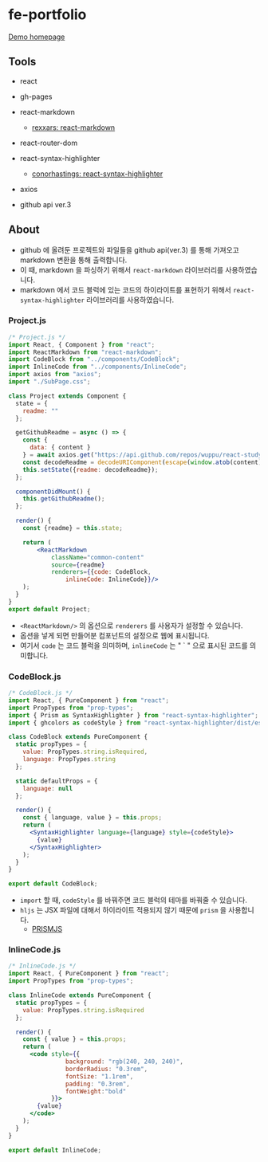 # fe-portfolio

[Demo homepage](https://wuppu.github.io/fe-portfolio)



## Tools

- react
- gh-pages
- react-markdown
  - [rexxars: react-markdown](https://github.com/rexxars/react-markdown)
- react-router-dom
- react-syntax-highlighter
  - [conorhastings: react-syntax-highlighter](https://github.com/conorhastings/react-syntax-highlighter)
- axios

- github api ver.3



## About

- github 에 올려둔 프로젝트와 파일들을 github api(ver.3) 를 통해 가져오고 markdown 변환을 통해 출력합니다.
- 이 때, markdown 을 파싱하기 위해서 `react-markdown` 라이브러리를 사용하였습니다.
- markdown 에서 코드 블럭에 있는 코드의 하이라이트를 표현하기 위해서 `react-syntax-highlighter` 라이브러리를 사용하였습니다.

### Project.js

```jsx
/* Project.js */
import React, { Component } from "react";
import ReactMarkdown from "react-markdown";
import CodeBlock from "../components/CodeBlock";
import InlineCode from "../components/InlineCode";
import axios from "axios";
import "./SubPage.css";

class Project extends Component {
  state = {
    readme: ""
  };

  getGithubReadme = async () => {
    const {
      data: { content }
    } = await axios.get("https://api.github.com/repos/wuppu/react-study/readme");
    const decodeReadme = decodeURIComponent(escape(window.atob(content)));
    this.setState({readme: decodeReadme});
  };

  componentDidMount() {
    this.getGithubReadme();
  };

  render() {    
    const {readme} = this.state;

    return (
        <ReactMarkdown 
            className="common-content" 
            source={readme} 
            renderers={{code: CodeBlock, 
                inlineCode: InlineCode}}/>
    );
  }
}
export default Project;
```

- `<ReactMarkdown/>` 의 옵션으로 `renderers` 를 사용자가 설정할 수 있습니다.
- 옵션을 넣게 되면 만들어분 컴포넌트의 설정으로 웹에 표시됩니다.
- 여기서 `code` 는 코드 블럭을 의미하며, `inlineCode` 는 " ` " 으로 표시된 코드를 의미합니다.



### CodeBlock.js

```jsx
/* CodeBlock.js */
import React, { PureComponent } from "react";
import PropTypes from "prop-types";
import { Prism as SyntaxHighlighter } from "react-syntax-highlighter";
import { ghcolors as codeStyle } from "react-syntax-highlighter/dist/esm/styles/prism";

class CodeBlock extends PureComponent {
  static propTypes = {
    value: PropTypes.string.isRequired,
    language: PropTypes.string
  };

  static defaultProps = {
    language: null
  };

  render() {
    const { language, value } = this.props;
    return (
      <SyntaxHighlighter language={language} style={codeStyle}>
        {value}
      </SyntaxHighlighter>
    );
  }
}

export default CodeBlock;
```

- `import` 할 때, `codeStyle` 를 바꿔주면 코드 블럭의 테마를 바꿔줄 수 있습니다.
- `hljs` 는 JSX 파일에 대해서 하이라이트 적용되지 않기 때문에 `prism` 을 사용합니다.
  - [PRISMJS](https://prismjs.com/)



### InlineCode.js

```jsx
/* InlineCode.js */
import React, { PureComponent } from "react";
import PropTypes from "prop-types";

class InlineCode extends PureComponent {
  static propTypes = {
    value: PropTypes.string.isRequired
  };

  render() {
    const { value } = this.props;
    return (
      <code style={{ 
                background: "rgb(240, 240, 240)", 
                borderRadius: "0.3rem", 
                fontSize: "1.1rem", 
                padding: "0.3rem", 
                fontWeight:"bold"
            }}>
        {value}
      </code>
    );
  }
}

export default InlineCode;
```



